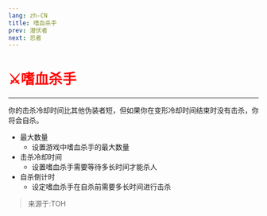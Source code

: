 ```yaml
---
lang: zh-CN
title: 嗜血杀手
prev: 潜伏者
next: 忍者
---
```


# <font color="red">️⚔️<b>嗜血杀手</b></font><Badge text="Killing" type="tip" vertical="middle"/>

***

你的击杀冷却时间比其他伪装者短，但如果你在变形冷却时间结束时没有击杀，你将会自杀。

- 最大数量
  - 设置游戏中嗜血杀手的最大数量
- 击杀冷却时间
  - 设置嗜血杀手需要等待多长时间才能杀人
- 自杀倒计时
  - 设定嗜血杀手在自杀前需要多长时间进行击杀

> 来源于:TOH
